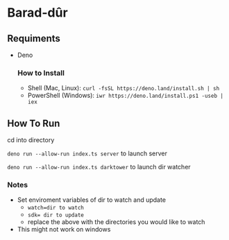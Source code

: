 # Barad-dûr
## Requiments

- Deno
    ### How to Install 
  - Shell (Mac, Linux):
  ```curl -fsSL https://deno.land/install.sh | sh```
  - PowerShell (Windows):
  ```iwr https://deno.land/install.ps1 -useb | iex```

## How To Run

cd into directory

``` deno run --allow-run index.ts server ``` to launch server

``` deno run --allow-run index.ts darktower ``` to launch dir watcher


### Notes
- Set enviroment variables of dir to watch and update
  - ```watch=dir to watch``` 
  - ```sdk= dir to update```
  - replace the above with the directories you would like to watch 
- This might not work on windows